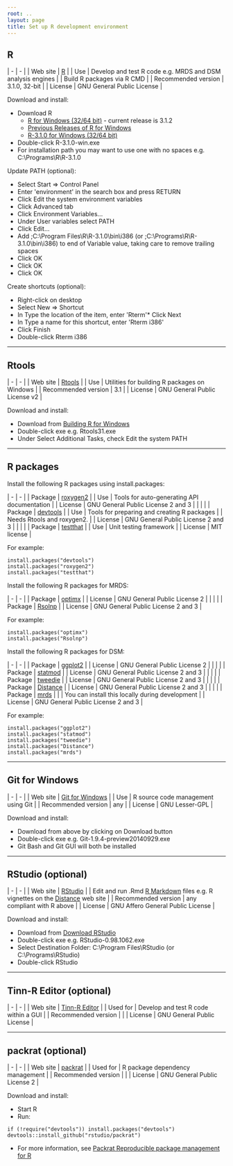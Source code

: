 ```yaml
---
root: ..
layout: page
title: Set up R development environment
---
```


## R

| - | - |
| Web site | [R](http://www.r-project.org) |
| Use | Develop and test R code e.g. MRDS and DSM analysis engines
| | Build R packages via R CMD |
| Recommended version | 3.1.0, 32-bit |
| License | GNU General Public License |

Download and install:

* Download R
  - [R for Windows (32/64 bit)](http://cran.r-project.org/bin/windows/base/) - current release is 3.1.2
  - [Previous Releases of R for Windows](http://cran.r-project.org/bin/windows/base/old/)
  - [R-3.1.0 for Windows (32/64 bit)](http://cran.r-project.org/bin/windows/base/old/3.1.0/)
* Double-click R-3.1.0-win.exe
* For installation path you may want to use one with no spaces e.g. C:\Programs\R\R-3.1.0

Update PATH (optional):

* Select Start => Control Panel
* Enter 'environment' in the search box and press RETURN
* Click Edit the system environment variables
* Click Advanced tab
* Click Environment Variables...
* Under User variables select PATH
* Click Edit...
* Add ;C:\Program Files\R\R-3.1.0\bin\i386 (or ;C:\Programs\R\R-3.1.0\bin\i386) to end of Variable value, taking care to remove trailing spaces
* Click OK
* Click OK
* Click OK

Create shortcuts (optional):

* Right-click on desktop
* Select New => Shortcut
* In Type the location of the item, enter 'Rterm'* Click Next
* In Type a name for this shortcut, enter 'Rterm i386'
* Click Finish
* Double-click Rterm i386

---

## Rtools

| - | - |
| Web site | [Rtools](http://cran.r-project.org/bin/windows/Rtools) |
| Use | Utilities for building R packages on Windows |
| Recommended version | 3.1 |
| License | GNU General Public License v2 |

Download and install:

* Download from [Building R for Windows](http://cran.r-project.org/bin/windows/Rtools/)
* Double-click exe e.g. Rtools31.exe
* Under Select Additional Tasks, check Edit the system PATH

---

## R packages

Install the following R packages using install.packages:

| - | - |
| Package | [roxygen2](http://cran.r-project.org/web/packages/roxygen2/) |
| Use | Tools for auto-generating API documentation |
| License | GNU General Public License 2 and 3 |
| | |
| Package | [devtools](http://cran.r-project.org/web/packages/devtools/) |
| Use | Tools for preparing and creating R packages
| | Needs Rtools and roxygen2. |
| License | GNU General Public License 2 and 3 |
| | |
| Package | [testthat](http://cran.r-project.org/web/packages/testthat/) |
| Use | Unit testing framework |
| License | MIT license |

For example:

    install.packages("devtools")
    install.packages("roxygen2")
    install.packages("testthat")

Install the following R packages for MRDS:

| - | - |
| Package | [optimx](http://cran.r-project.org/web/packages/optimx/) |
| License | GNU General Public License 2 |
| | |
| Package | [Rsolnp](http://cran.r-project.org/web/packages/Rsolnp/) |
| License | GNU General Public License 2 and 3 |

For example:

    install.packages("optimx")
    install.packages("Rsolnp")

Install the following R packages for DSM:

| - | - |
| Package | [ggplot2](http://cran.r-project.org/web/packages/ggplot2/) |
| License | GNU General Public License 2 |
| | |
| Package | [statmod](http://cran.r-project.org/web/packages/statmod/) |
| License | GNU General Public License 2 and 3 |
| | |
| Package | [tweedie](http://cran.r-project.org/web/packages/tweedie/) |
| License | GNU General Public License 2 and 3 |
| | |
| Package | [Distance](http://cran.r-project.org/web/packages/Distance/) |
| License | GNU General Public License 2 and 3 |
| | |
| Package | [mrds](http://cran.r-project.org/web/packages/mrds/) |
|  | You can install this locally during development |
| License | GNU General Public License 2 and 3 |

For example:

    install.packages("ggplot2")
    install.packages("statmod")
    install.packages("tweedie")
    install.packages("Distance")
    install.packages("mrds")

---

## Git for Windows

| - | - |
| Web site | [Git for Windows](http://msysgit.github.io/) |
| Use | R source code management using Git |
| Recommended version | any |
| License | GNU Lesser-GPL |

Download and install:

* Download from above by clicking on Download button
* Double-click exe e.g. Git-1.9.4-preview20140929.exe
* Git Bash and Git GUI will both be installed

---

## RStudio (optional)

| - | - |
| Web site | [RStudio](http://www.rstudio.com/) |
| Edit and run .Rmd [R Markdown](http://rmarkdown.rstudio.com/) files e.g. R vignettes on the [Distance](http://distancesampling.org) web site |
| Recommended version | any compliant with R above |
| License | GNU Affero General Public License |

Download and install:

* Download from [Download RStudio](http://www.rstudio.com/products/rstudio/download/) 
* Double-click exe e.g. RStudio-0.98.1062.exe
* Select Destination Folder: C:\Program Files\RStudio (or C:\Programs\RStudio)
* Double-click RStudio

---

## Tinn-R Editor (optional)

| - | - |
| Web site | [Tinn-R Editor](http://sourceforge.net/projects/tinn-r/) |
| Used for | Develop and test R code within a GUI |
| Recommended version | |
| License | GNU General Public License |

---

## packrat (optional)

| - | - |
| Web site | [packrat](http://cran.r-project.org/web/packages/packrat/) |
| Used for | R package dependency management |
| Recommended version | |
| License | GNU General Public License 2 |

Download and install:

* Start R
* Run:

<p/>

    if (!require("devtools")) install.packages("devtools")
    devtools::install_github("rstudio/packrat")

* For more information, see [Packrat Reproducible package management for R](http://rstudio.github.io/packrat/)
